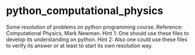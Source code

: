 # python_computational_physics
Some resolution of problems on python programming course. 
Reference: Computational Physics, Mark Newman.
Hint 1: One should use these files to develop its understanding on python. 
Hint 2: Also one could use these files to verify its answer or at least to start its own resolution way.
